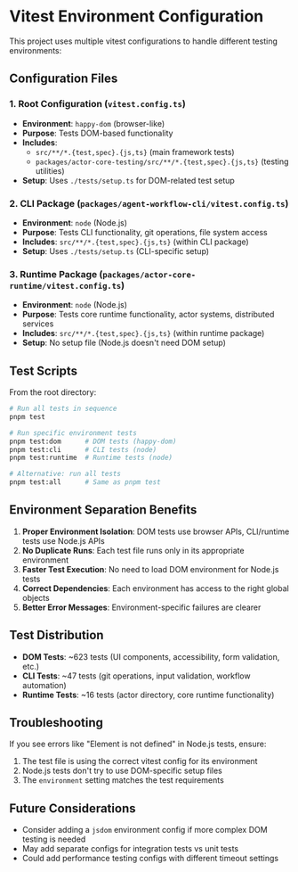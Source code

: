 # Vitest Environment Configuration

This project uses multiple vitest configurations to handle different testing environments:

## Configuration Files

### 1. Root Configuration (`vitest.config.ts`)
- **Environment**: `happy-dom` (browser-like)
- **Purpose**: Tests DOM-based functionality
- **Includes**: 
  - `src/**/*.{test,spec}.{js,ts}` (main framework tests)
  - `packages/actor-core-testing/src/**/*.{test,spec}.{js,ts}` (testing utilities)
- **Setup**: Uses `./tests/setup.ts` for DOM-related test setup

### 2. CLI Package (`packages/agent-workflow-cli/vitest.config.ts`)
- **Environment**: `node` (Node.js)
- **Purpose**: Tests CLI functionality, git operations, file system access
- **Includes**: `src/**/*.{test,spec}.{js,ts}` (within CLI package)
- **Setup**: Uses `./tests/setup.ts` (CLI-specific setup)

### 3. Runtime Package (`packages/actor-core-runtime/vitest.config.ts`)
- **Environment**: `node` (Node.js)
- **Purpose**: Tests core runtime functionality, actor systems, distributed services
- **Includes**: `src/**/*.{test,spec}.{js,ts}` (within runtime package)
- **Setup**: No setup file (Node.js doesn't need DOM setup)

## Test Scripts

From the root directory:

```bash
# Run all tests in sequence
pnpm test

# Run specific environment tests
pnpm test:dom      # DOM tests (happy-dom)
pnpm test:cli      # CLI tests (node)
pnpm test:runtime  # Runtime tests (node)

# Alternative: run all tests
pnpm test:all      # Same as pnpm test
```

## Environment Separation Benefits

1. **Proper Environment Isolation**: DOM tests use browser APIs, CLI/runtime tests use Node.js APIs
2. **No Duplicate Runs**: Each test file runs only in its appropriate environment
3. **Faster Test Execution**: No need to load DOM environment for Node.js tests
4. **Correct Dependencies**: Each environment has access to the right global objects
5. **Better Error Messages**: Environment-specific failures are clearer

## Test Distribution

- **DOM Tests**: ~623 tests (UI components, accessibility, form validation, etc.)
- **CLI Tests**: ~47 tests (git operations, input validation, workflow automation)
- **Runtime Tests**: ~16 tests (actor directory, core runtime functionality)

## Troubleshooting

If you see errors like "Element is not defined" in Node.js tests, ensure:
1. The test file is using the correct vitest config for its environment
2. Node.js tests don't try to use DOM-specific setup files
3. The `environment` setting matches the test requirements

## Future Considerations

- Consider adding a `jsdom` environment config if more complex DOM testing is needed
- May add separate configs for integration tests vs unit tests
- Could add performance testing configs with different timeout settings 